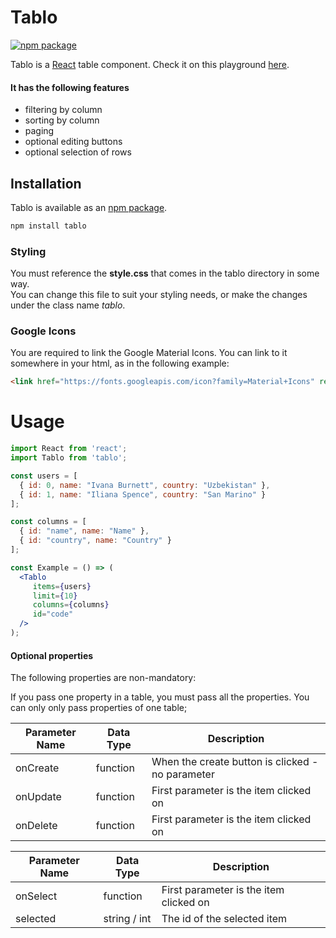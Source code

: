 # Tablo
[![npm package](https://img.shields.io/npm/v/tablo.svg?style=flat-square)](https://www.npmjs.org/package/tablo)

Tablo is a [React](http://facebook.github.io/react/) table component. Check it on this playground [here](https://output.jsbin.com/xesotuv).

#### It has the following features
 * filtering by column
 * sorting by column
 * paging
 * optional editing buttons
 * optional selection of rows
 
## Installation

Tablo is available as an [npm package](https://www.npmjs.org/package/tablo).

```sh
npm install tablo
```

### Styling

You must reference the **style.css** that comes in the tablo directory in some way.  
You can change this file to suit your styling needs, or make the changes under the class name *tablo*.

### Google Icons

You are required to link the Google Material Icons.  You can link to it somewhere in your html, as in the following example:

```html
<link href="https://fonts.googleapis.com/icon?family=Material+Icons" rel="stylesheet" />
```

# Usage

```jsx
import React from 'react';
import Tablo from 'tablo';

const users = [
  { id: 0, name: "Ivana Burnett", country: "Uzbekistan" }, 
  { id: 1, name: "Iliana Spence", country: "San Marino" }
];

const columns = [
  { id: "name", name: "Name" },
  { id: "country", name: "Country" }
];

const Example = () => (
  <Tablo
     items={users}
     limit={10}
     columns={columns}
     id="code"
  />
);

```

#### Optional properties

The following properties are non-mandatory:

If you pass one property in a table, you must pass all the properties.
You can only only pass properties of one table;

| Parameter Name | Data Type | Description |
| --- | --- | --- |
| onCreate | function | When the create button is clicked - no parameter |
| onUpdate | function | First parameter is the item clicked on |
| onDelete | function | First parameter is the item clicked on |

| Parameter Name | Data Type | Description |
| --- | --- | --- |
| onSelect | function | First parameter is the item clicked on|
| selected | string / int | The id of the selected item |
